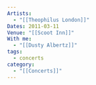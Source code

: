 ```yaml
---
Artists:
  - "[[Theophilus London]]"
Dates: 2011-03-11
Venue: "[[Scoot Inn]]"
With me:
  - "[[Dusty Albertz]]"
tags:
  - concerts
category:
  - "[[Concerts]]"
---
```

